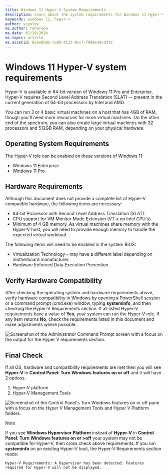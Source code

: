 ```yaml
---
title: Windows 11 Hyper-V System Requirements
description: Learn about the system requirements for Windows 11 Hyper-V.
keywords: windows 11, hyper-v
author: scooley
ms.author: roharwoo
ms.date: 07/29/2024
ms.topic: article
ms.assetid: 6e5e6b01-7a9d-4123-8cc7-f986e10cd372
---
```


# Windows 11 Hyper-V system requirements

Hyper-V is available in 64-bit version of Windows 11 Pro and Enterprise. Hyper-V requires Second Level Address Translation (SLAT) -- present in the current generation of 64-bit processors by Intel and AMD.

You can run 3 or 4 basic virtual machines on a host that has 4GB of RAM, though you'll need more resources for more virtual machines. On the other end of the spectrum, you can also create large virtual machines with 32 processors and 512GB RAM, depending on your physical hardware.

## Operating System Requirements

The Hyper-V role can be enabled on these versions of Windows 11:

- Windows 11 Enterprise
- Windows 11 Pro

## Hardware Requirements

Although this document does not provide a complete list of Hyper-V compatible hardware, the following items are necessary:

- 64-bit Processor with Second Level Address Translation (SLAT).
- CPU support for VM Monitor Mode Extension (VT-x on Intel CPU's).
- Minimum of 4 GB memory. As virtual machines share memory with the Hyper-V host, you will need to provide enough memory to handle the expected virtual workload.

The following items will need to be enabled in the system BIOS:

- Virtualization Technology - may have a different label depending on motherboard manufacturer.
- Hardware Enforced Data Execution Prevention.

## Verify Hardware Compatibility

After checking the operating system and hardware requirements above, verify hardware compatibility in Windows by opening a PowerShell session or a command prompt (cmd.exe) window, typing **systeminfo**, and then checking the Hyper-V Requirements section. If all listed Hyper-V requirements have a value of **Yes**, your system can run the Hyper-V role. If any item returns **No**, check the requirements listed in this document and make adjustments where possible.

![Screenshot of the Administrator Command Prompt screen with a focus on the output for the Hyper V requirements section.](media/SystemInfo-upd.png)

## Final Check

If all OS, hardware and compatibility requirements are met then you will see **Hyper-V** in **Control Panel: Turn Windows features on or off** and it will have 2 options.

1. Hyper-V platform
1. Hyper-V Management Tools

![Screenshot of the Control Panel's Turn Windows features on or off pane with a focus on the Hyper V Management Tools and Hyper V Platform folders.](media/hyper_v_feature_screenshot.png)

> [!NOTE]
> If you see **Windows Hypervisor Platform** instead of **Hyper-V** in **Control Panel: Turn Windows features on or >off** your system may not be compatible for Hyper-V, then cross check above requirements.
>If you run **systeminfo** on an existing Hyper-V host, the Hyper-V Requirements section reads:
>```
>Hyper-V Requirements: A hypervisor has been detected. Features required for Hyper-V will not be displayed.
>```
